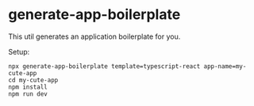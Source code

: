 # generate-app-boilerplate

This util generates an application boilerplate for you.

Setup:  
```
npx generate-app-boilerplate template=typescript-react app-name=my-cute-app
cd my-cute-app
npm install
npm run dev
```
